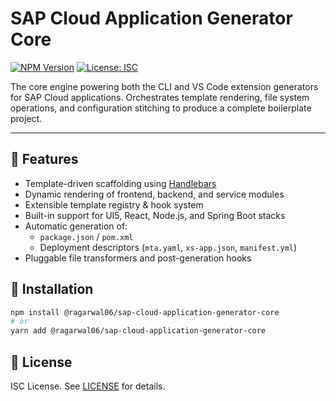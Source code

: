# SAP Cloud Application Generator Core

[![NPM Version](https://img.shields.io/npm/v/@ragarwal06/sap-cloud-application-generator)](https://www.npmjs.com/package/@ragarwal06/sap-cloud-application-generator) [![License: ISC](https://img.shields.io/badge/License-ISC-blue.svg)](https://opensource.org/licenses/ISC)

The core engine powering both the CLI and VS Code extension generators for SAP Cloud applications. Orchestrates template rendering, file system operations, and configuration stitching to produce a complete boilerplate project.

---

## 🚀 Features

- Template-driven scaffolding using [Handlebars](https://handlebarsjs.com/)  
- Dynamic rendering of frontend, backend, and service modules  
- Extensible template registry & hook system  
- Built-in support for UI5, React, Node.js, and Spring Boot stacks  
- Automatic generation of:
  - `package.json` / `pom.xml`
  - Deployment descriptors (`mta.yaml`, `xs-app.json`, `manifest.yml`)
- Pluggable file transformers and post-generation hooks

## 🎯 Installation

```bash
npm install @ragarwal06/sap-cloud-application-generator-core
# or
yarn add @ragarwal06/sap-cloud-application-generator-core
```

## 📄 License

ISC License. See [LICENSE](LICENSE) for details.
